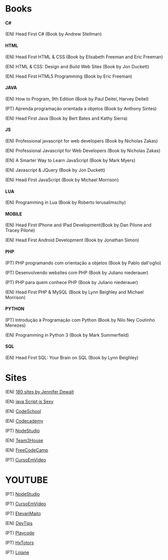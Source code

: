 # Books

#### C#

(EN) Head First C# (Book by Andrew Stellman)

#### HTML
(EN) Head First HTML & CSS (Book by Elisabeth Freeman and Eric Freeman)

(EN) HTML & CSS: Design and Build Web Sites (Book by Jon Duckett)

(EN) Head First HTML5 Programming (Book by Eric Freeman)

#### JAVA

(EN) How to Program, 9th Edition (Book by Paul Deitel, Harvey Deitel)

(PT) Aprenda programação orientada a objetos (Book by Anthony Sintes)

(EN) Head First Java (Book by Bert Bates and Kathy Sierra)

#### JS

(EN) Professional javascript for web developers (Book by Nicholas Zakas)

(EN) Professional Javascript for Web Developers (Book by Nicholas Zakas)

(EN) A Smarter Way to Learn JavaScript (Book by Mark Myers)

(EN) Javascript & JQuery (Book by Jon Duckett)

(EN) Head First JavaScript (Book by Michael Morrison)

#### LUA

(EN) Programming in Lua (Book by Roberto Ierusalimschy)

#### MOBILE

(EN) Head First IPhone and IPad Development(Book by Dan Pilone and Tracey Pilone)

(EN) Head First Android Development (Book by Jonathan Simon)

#### PHP

(PT) PHP programando com orientação a objetos (Book by Pablo dall'oglio)

(PT) Desenvolvendo websites com PHP (Book by Juliano niederauer)

(PT) PHP para quem conhece PHP (Book by Juliano niederauer)

(EN) Head First PHP & MySQL (Book by Lynn Beighley and Michael Morrison)

#### PYTHON

(PT) Introdução à Programação com Python (Book by Nilo Ney Coutinho Menezes)

(EN) Programming in Python 3 (Book by Mark Summerfield)

#### SQL

(EN) Head First SQL: Your Brain on SQL (Book by Lynn Beighley)

# Sites

(EN) [180 sites by Jennifer Dewalt](https://jenniferdewalt.com)

(EN) [java Script is Sexy](http://javascriptissexy.com/how-to-learn-javascript-properly/)

(EN) [CodeSchool](https://www.codeschool.com)

(EN) [Codecademy](https://www.codecademy.com)

(PT) [NodeStudio](https://www.nodestudio.com.br)

(EN) [Team3House](https://teamtreehouse.com/learn)

(EN) [FreeCodeCamp](https://www.freecodecamp.org)

(PT) [CursoEmVideo](http://www.cursoemvideo.com)

# YOUTUBE

(PT) [NodeStudio](https://www.youtube.com/channel/UCZZ0NTtOgsLIT4Skr6GUpAw)

(PT) [CursoEmVideo](https://www.youtube.com/user/cursosemvideo)

(PT) [EtevanMaito](https://www.youtube.com/channel/UCIUOmAsotrzdK8VsZuHfVHw)

(EN) [DevTips](https://www.youtube.com/channel/UCyIe-61Y8C4_o-zZCtO4ETQ)

(PT) [Playcode](https://www.youtube.com/channel/UCTJ1mLre8sT-d4KuvmQsSQA)

(PT) [HxTotors](https://www.youtube.com/channel/UC-KV2g7wDXFPLqEFan4oeBQ)

(PT) [Loiane](https://www.youtube.com/channel/UCqQn92noBhY9VKQy4xCHPsg)
